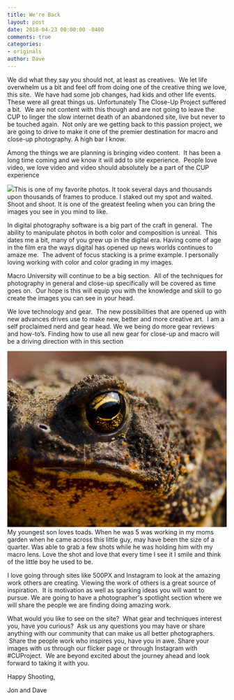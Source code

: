 ```yaml
---
title: We're Back
layout: post
date: 2018-04-23 00:00:00 -0400
comments: true
categories:
- originals
author: Dave
---
```

We did what they say you should not, at least as creatives.  We let life overwhelm us a bit and feel off from doing one of the creative thing we love, this site.  We have had some job changes, had kids and other life events.  These were all great things us.  Unfortunately The Close-Up Project suffered a bit.  We are not content with this though and are not going to leave the CUP to linger the slow internet death of an abandoned site, live but never to be touched again.  Not only are we getting back to this passion project, we are going to drive to make it one of the premier destination for macro and close-up photography.  A high bar I know.

Among the things we are planning is bringing video content.  It has been a long time coming and we know it will add to site experience.  People love video, we love video and video should absolutely be a part of the CUP experience

<p class="post-image"><img src="/uploads/2018/04/21/IMG_9134.jpg"/>This is one of my favorite photos.  It took several days and thousands upon thousands of frames to produce.  I staked out my spot and waited.  Shoot and shoot.  It is one of the greatest feeling when you can bring the images you see in you mind to like.</p>

In digital photography software is a big part of the craft in general.  The ability to manipulate photos in both color and composition is unreal.  This dates me a bit, many of you grew up in the digital era. Having come of age in the film era the ways digital has opened up news worlds continues to amaze me.  The advent of focus stacking is a prime example.  I personally loving working with color and color grading in my images.

Macro University will continue to be a big section.  All of the techniques for photography in general and close-up specifically will be covered as time goes on.  Our hope is this will equip you with the knowledge and skill to go create the images you can see in your head.

We love technology and gear.  The new possibilities that are opened up with new advances drives use to make new, better and more creative art.  I am a self proclaimed nerd and gear head.  We we being do more gear reviews and how-to’s.  Finding how to use all new gear for close-up and macro will be a driving direction with in this section

<p class="post-image"><img src="/uploads/2018/04/21/SV08172012078.jpg"/>My youngest son loves toads.  When he was 5 was working in my moms garden when he came across this little guy, may have been the size of a quarter.  Was able to grab a few shots while he was holding him with my macro lens.  Love the shot and love that every time I see it I smile and think of the little boy he used to be.</p>

I love going through sites like 500PX and Instagram to look at the amazing work others are creating. Viewing the work of others is a great source of inspiration.  It is motivation as well as sparking ideas you will want to pursue.  We are going to have a photographer's spotlight section where we will share the people we are finding doing amazing work.

What would you like to see on the site?  What gear and techniques interest you, have you curious?  Ask us any questions you may have or share anything with our community that can make us all better photographers.  Share the people work who inspires you, have you in awe.  Share your images with us through our flicker page or through Instagram with #CUProject.  We are beyond excited about the journey ahead and look forward to taking it with you.

Happy Shooting,

Jon and Dave